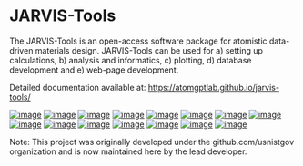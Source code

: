# JARVIS-Tools

The JARVIS-Tools is an open-access software package for atomistic
data-driven materials design. JARVIS-Tools can be used for a) setting up
calculations, b) analysis and informatics, c) plotting, d) database
development and e) web-page development.

Detailed documentation available at: https://atomgptlab.github.io/jarvis-tools/


[![image](https://badge.fury.io/py/jarvis-tools.svg)](https://pypi.org/project/jarvis-tools/)
[![image](https://anaconda.org/conda-forge/jarvis-tools/badges/version.svg)](https://anaconda.org/conda-forge/jarvis-tools)
[![image](https://img.shields.io/github/v/tag/atomgptlab/jarvis-tools)](https://github.com/atomgptlab/jarvis-tools)
[![image](https://ci.appveyor.com/api/projects/status/d8na8vyfm7ulya9p/branch/master?svg=true)](https://ci.appveyor.com/project/knc6/jarvis-63tl9)
[![image](https://github.com/atomgptlab/jarvis-tools/workflows/JARVIS-Tools%20github%20action/badge.svg)](https://github.com/atomgptlab/jarvis-tools)
[![image](https://github.com/atomgptlab/jarvis/workflows/JARVIS-Tools%20linting/badge.svg)](https://github.com/atomgptlab/jarvis-tools)
[![image](https://img.shields.io/codecov/c/github/knc6/jarvis)](https://codecov.io/gh/knc6/jarvis)
[![image](https://img.shields.io/pypi/dm/jarvis-tools.svg)](https://img.shields.io/pypi/dm/jarvis-tools.svg)
[![image](https://pepy.tech/badge/jarvis-tools)](https://pepy.tech/badge/jarvis-tools)
[![image](https://zenodo.org/badge/DOI/10.5281/zenodo.3903515.svg)](https://doi.org/10.5281/zenodo.3903515)
[![image](https://img.shields.io/github/commit-activity/y/atomgptlab/jarvis-tools)](https://github.com/atomgptlab/jarvis-tools)
[![image](https://img.shields.io/github/repo-size/atomgptlab/jarvis-tools)](https://github.com/atomgptlab/jarvis-tools)
[![image](https://img.shields.io/badge/JARVIS-Figshare-Green.svg)](https://figshare.com/authors/Kamal_Choudhary/4445539)
[![image](https://img.shields.io/badge/JARVIS-ToolsDocs-Green.svg)](https://atomgptlab.github.io/jarvis-tools/)
[![image](https://colab.research.google.com/assets/colab-badge.svg)](https://github.com/atomgptlab/jarvis-tools-notebooks)


Note: This project was originally developed under the github.com/usnistgov organization and is now maintained here by the lead developer.

